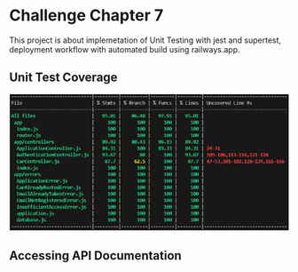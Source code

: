# Challenge Chapter 7

This project is about implemetation of Unit Testing with jest and supertest, deployment workflow with automated build using railways.app.

## Unit Test Coverage

![unit test coverage](Hasil-testing.png)

## Accessing API Documentation